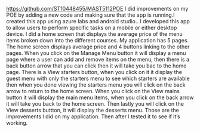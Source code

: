 https://github.com/ST10448455/MAST5112POE I did improvements on my POE by adding a new code and making sure that the app is running.I created this app using azure labs and android studio.. I developed this app to allow users to perform specific tasks on a mobile or either desktop device. I did a home screen that displays the average  price of the menu items broken down into the different courses. My application has 5 pages. The home screen displays average price and 4 buttons linking to the other pages. When you click on the Manage Menu button it will display a menu page where a user can add and remove items on the menu, then there is a back button arrow that you can click then it will take you bac to the home page. There is a View starters button, when you click on it it display the guest menu with only the starters menu to see which starters are available then when you done viewing the starters menu you will click on the back arrow to return to the home screen. When you click on the View mains button it will display the main menu items, when you click on the back arrow it will take you back to the home screen. Then lastly you will click on the View desserts buttton, it will display the desserts menu. Those are the improvements l did on my application. Then after l tested it to see if it’s working.

